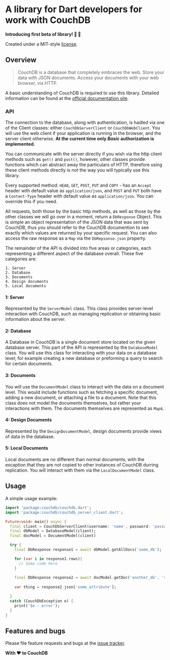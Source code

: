 # A library for Dart developers for work with CouchDB

**Introducing first beta of library! 🎊 🎉**

Created under a MIT-style
[license](https://github.com/YevhenKap/couchdb_dart/blob/master/LICENSE).



## Overview

> CouchDB is a database that completely embraces the web. Store your data with JSON documents. Access your documents with your web browser, via HTTP.

A basic understanding of CouchDB is required to use this library. Detailed information can be found at the [official documentation site](http://docs.couchdb.org/en/stable/api/basics.html).



### API

The connection to the database, along with authentication, is hadled via one of the Client classes: either `CouchDbServerClient` or `CouchDbWebClient`. You will use the web client if your application is running in the browser, and the server client otherwise. __At the current time only *Basic* authorization is implemented.__

You can communicate with the server directly if you wish via the http client methods such as `get()` and `post()`, however, other classes provide functions which can abstract away the particulars of HTTP, therefore using these client methods directly is not the way you will typically use this library.

Every supported method: `HEAD`, `GET`, `POST`, `PUT` and `COPY` - has an `Accept` header with default value as `application/json`, and `POST` and `PUT` both have a `Content-Type` header with default value as `application/json`.
You can override this if you need.

All requests, both those by the basic http methods, as well as those by the other classes we will go over in a moment, return a `DbResponse` Object. This is simple an object representation of the JSON data that was sent by CouchDB, thus you should refer to the CouchDB documention to see exactly which values are returned by your specific request. You can also access the raw response as a `Map` via the `DbRepsonse.json` property.

The remainder of the API is divided into five areas or categories, each representing a different aspect of the database overall. These five categories are:

    1. Server
    2. Database
    3. Documents
    4. Design documents
    5. Local documents

#### 1: Server

Represented by the `ServerModel` class. This class provides server-level interaction with CouchDB, such as managing replication or obtaining basic information about the server.

#### 2: Database

A Database in CouchDB is a single document store located on the given database server. This part of the API is represented by the `DatabaseModel` class. You will use this class for interacting with your data on a database level; for example creating a new database or preforming a query to search for certain documents.

#### 3: Documents

You will use the `DocumentModel` class to interact with the data on a document level. This would include functions such as fetching a specific document, adding a new document, or attaching a file to a document. Note that this class does not model the documents themselves, but rather your interactions with them. The documents themselves are represented as `Map`s.

#### 4: Design Documents

Represented by the `DesignDocumentModel`, design documents provide views of data in the database.

#### 5: Local Documents

Local documents are no different than normal documents, with the excaption that they are not copied to other instances of CouchDB durring replication. You will interact with them via the `LocalDocumentModel` class.




## Usage

A simple usage example:

```dart
import 'package:couchdb/couchdb.dart';
import 'package:couchdb/couchdb_server_client.dart';

Future<void> main() async {
  final client = CouchDbServerClient(username: 'name', password: 'password');
  final dbModel = DatabaseModel(client);
  final docModel = DocumentModel(client)

  try {
    final DbResponse response1 = await dbModel.getAllDocs('some_db');

    for (var i in response1.rows){
      // Some code here
    }
    
    final DbResponse response2 = await docModel.getDoc('another_db', 'some_id');
    
    var thing = response2.json['some_attribute'];

  } 
  catch (CouchDbException e) {
    print('$e - error');
  }
}
```

## Features and bugs

Please file feature requests and bugs at the [issue tracker][tracker].

[tracker]: https://github.com/YevhenKap/couchdb_dart/issues

**With ❤️ to CouchDB**
